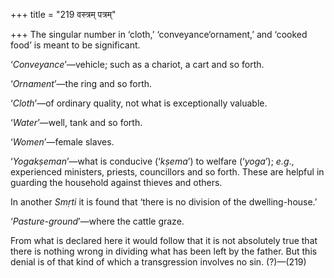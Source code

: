 +++
title = "219 वस्त्रम् पत्रम्"

+++
The singular number in ‘cloth,’ ‘conveyance‘ornament,’ and ‘cooked food’
is meant to be significant.

‘*Conveyance*’—vehicle; such as a chariot, a cart and so forth.

‘*Ornament*’—the ring and so forth.

‘*Cloth*’—of ordinary quality, not what is exceptionally valuable.

‘*Water*’—well, tank and so forth.

‘*Women*’—female slaves.

‘*Yogakṣeman*’—what is conducive (‘*kṣema*’) to welfare (‘*yoga*’);
*e.g*., experienced ministers, priests, councillors and so forth. These
are helpful in guarding the household against thieves and others.

In another *Smṛti* it is found that ‘there is no division of the
dwelling-house.’

‘*Pasture-ground*’—where the cattle graze.

From what is declared here it would follow that it is not absolutely
true that there is nothing wrong in dividing what has been left by the
father. But this denial is of that kind of which a transgression
involves no sin. (?)—(219)


